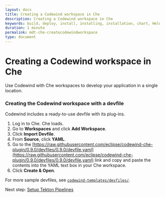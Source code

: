 ```yaml
---
layout: docs
title: Creating a Codewind workspace in Che
description: Creating a Codewind workspace in Che
keywords: build, deploy, install, installing, installation, chart, Helm, develop, cloud, public cloud, services, command line, cli, command, start, stop, update, open, delete, options, operation, devops
duration: 1 minute
permalink: mdt-che-createcodewindworkspace
type: document
---
```


# Creating a Codewind workspace in Che
Use Codewind with Che workspaces to develop your application in a single location.

### Creating the Codewind workspace with a devfile
Codewind includes a ready-to-use devfile with its plug-ins. 
1. Log in to Che. Che loads.
2. Go to **Workspaces** and click **Add Workspace**.
3. Click **Import Devfile**.
4. From **Source**, click **YAML**.
5. Go to the [https://raw.githubusercontent.com/eclipse/codewind-che-plugin/0.9.0/devfiles/0.9.0/devfile.yaml](https://raw.githubusercontent.com/eclipse/codewind-che-plugin/0.9.0/devfiles/0.9.0/devfile.yaml) link and copy and paste the contents into the YAML text box in your Che workspace.
6. Click **Create & Open**.

For more sample devfiles, see [`codewind-templates/devfiles/`](https://github.com/kabanero-io/codewind-templates/tree/master/devfiles).

Next step: [Setup Tekton Pipelines](mdt-che-tektonpipelines.html)
